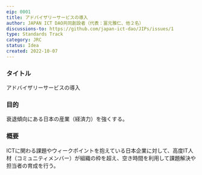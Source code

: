 ```yaml
---
eip: 0001
title: アドバイザリーサービスの導入
author: JAPAN ICT DAO共同創設者（代表：冨元雅仁、他２名）
discussions-to: https://github.com/japan-ict-dao/JIPs/issues/1
type: Standards Track
category: JRC
status: Idea
created: 2022-10-07
---
```


### タイトル

アドバイザリーサービスの導入

### 目的

衰退傾向にある日本の産業（経済力）を強くする。

### 概要

ICTに関わる課題やウィークポイントを抱えている日本企業に対して、高度IT人材（コミュニティメンバー）が組織の枠を超え、空き時間を利用して課題解決や担当者の育成を行う。

